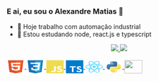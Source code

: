 ### E ai, eu sou o Alexandre Matias 🚀


- 🔭 Hoje trabalho com automação industrial
- 🌱 Estou estudando node, react.js e typescript

<div align="center">
  <a href="https://github.com/buzzitos">
  <img height="160vh" src="https://github-readme-stats.vercel.app/api?username=alexandre-matias1&show_icons=true&theme=tokyonight&include_all_commits=true&count_private=true"/>
  <img height="160vh" src="https://github-readme-stats.vercel.app/api/top-langs/?username=alexandre-matias1&layout=compact&langs_count=7&theme=tokyonight"/>
</div>


<div style="display: inline_block"><br>
  <img align="center" alt="" height="30" width="40" src="https://raw.githubusercontent.com/devicons/devicon/master/icons/html5/html5-original.svg">
  <img align="center" alt="" height="30" width="40" src="https://raw.githubusercontent.com/devicons/devicon/master/icons/css3/css3-original.svg">
  <img align="center" alt="" height="30" width="40" src="https://raw.githubusercontent.com/devicons/devicon/master/icons/javascript/javascript-plain.svg">
  <img align="center" alt="" height="30" width="40" src="https://raw.githubusercontent.com/devicons/devicon/master/icons/typescript/typescript-plain.svg">
  <img align="center" alt="" height="30" width="40" src="https://raw.githubusercontent.com/devicons/devicon/master/icons/react/react-original.svg">
  <img align="center" alt="" height="30" width="40" src="https://raw.githubusercontent.com/devicons/devicon/master/icons/python/python-original.svg">
  <img align="center" alt="" height="30" width="40" src="https://cdn.jsdelivr.net/gh/devicons/devicon/icons/nodejs/nodejs-original.svg" />
</div>

